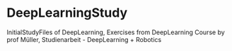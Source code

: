 # DeepLearningStudy
InitialStudyFiles of DeepLearning,
Exercises from DeepLearning Course by prof Müller,
Studienarbeit - DeepLearning + Robotics
